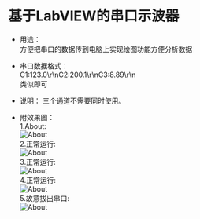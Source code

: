 ﻿# 基于LabVIEW的串口示波器

* 用途：<br>方便把串口的数据传到电脑上实现绘图功能方便分析数据

* 串口数据格式：<br>C1:123.0\r\nC2:200.1\r\nC3:8.89\r\n<br>类似即可
* 说明：
  三个通道不需要同时使用。

* 附效果图：<br>1.About:<br>![About](https://github.com/shuai132/SerialChart_LabVIEW/blob/master/1_About.png)
<br>2.正常运行:<br>![About](https://github.com/shuai132/SerialChart_LabVIEW/blob/master/2_正常运行0.png)
<br>3.正常运行:<br>![About](https://github.com/shuai132/SerialChart_LabVIEW/blob/master/2_正常运行1.png)
<br>4.正常运行:<br>![About](https://github.com/shuai132/SerialChart_LabVIEW/blob/master/2_正常运行2.png)
<br>5.故意拔出串口:<br>![About](https://github.com/shuai132/SerialChart_LabVIEW/blob/master/3_故意拔出串口.png)
